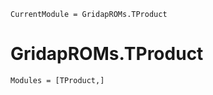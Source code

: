 ```@meta
CurrentModule = GridapROMs.TProduct
```

# GridapROMs.TProduct 

```@autodocs
Modules = [TProduct,]
```